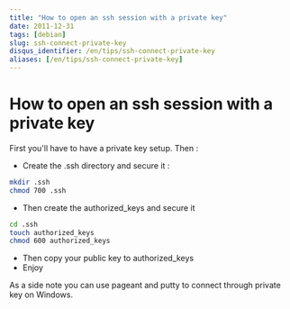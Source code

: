 ```yaml
---
title: "How to open an ssh session with a private key"
date: 2011-12-31
tags: [debian]
slug: ssh-connect-private-key
disqus_identifier: /en/tips/ssh-connect-private-key
aliases: [/en/tips/ssh-connect-private-key]
---
```

# How to open an ssh session with a private key

First you'll have to have a private key setup. Then :

*	Create the .ssh directory and secure it :

```bash
mkdir .ssh
chmod 700 .ssh
```

*	Then create the authorized_keys and secure it

```bash
cd .ssh
touch authorized_keys
chmod 600 authorized_keys
```

*	Then copy your public key to authorized_keys
*	Enjoy

As a side note you can use pageant and putty to connect through private key on Windows. 


